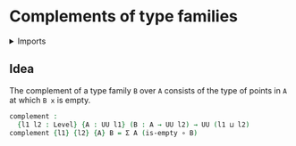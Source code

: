 # Complements of type families

<details><summary>Imports</summary>
```agda
module foundation.complements where
open import foundation.dependent-pair-types
open import foundation.empty-types
open import foundation.functions
open import foundation.universe-levels
```
</details>

## Idea

The complement of a type family `B` over `A` consists of the type of points in `A` at which `B x` is empty.

```agda
complement :
  {l1 l2 : Level} {A : UU l1} (B : A → UU l2) → UU (l1 ⊔ l2)
complement {l1} {l2} {A} B = Σ A (is-empty ∘ B)
```
